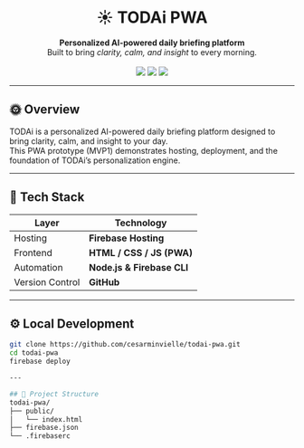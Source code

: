 <h1 align="center">☀️ TODAi PWA</h1>

<p align="center">
  <b>Personalized AI-powered daily briefing platform</b><br/>
  Built to bring <i>clarity, calm, and insight</i> to every morning.<br/><br/>
  <a href="https://todai-alpha.web.app"><img src="https://img.shields.io/badge/🚀 Live Site-Firebase-blue?style=for-the-badge"></a>
  <a href="https://github.com/cesarminvielle/todai-pwa"><img src="https://img.shields.io/github/last-commit/cesarminvielle/todai-pwa?style=for-the-badge"></a>
  <a href="#"><img src="https://img.shields.io/badge/License-MIT-green?style=for-the-badge"></a>
</p>

---

## 🌞 Overview
TODAi is a personalized AI-powered daily briefing platform designed to bring clarity, calm, and insight to your day.  
This PWA prototype (MVP1) demonstrates hosting, deployment, and the foundation of TODAi’s personalization engine.

---

## 🧠 Tech Stack
| Layer | Technology |
|-------|-------------|
| Hosting | **Firebase Hosting** |
| Frontend | **HTML / CSS / JS (PWA)** |
| Automation | **Node.js & Firebase CLI** |
| Version Control | **GitHub** |

---

## ⚙️ Local Development
```bash
git clone https://github.com/cesarminvielle/todai-pwa.git
cd todai-pwa
firebase deploy

---

## 🧩 Project Structure
todai-pwa/
├── public/
│   └── index.html
├── firebase.json
└── .firebaserc
